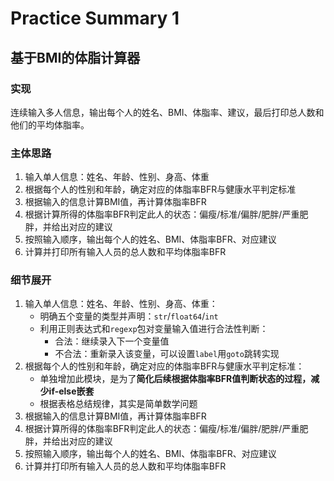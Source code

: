 # Practice Summary 1

## 基于BMI的体脂计算器
### 实现
连续输入多人信息，输出每个人的姓名、BMI、体脂率、建议，最后打印总人数和他们的平均体脂率。
### 主体思路
1. 输入单人信息：姓名、年龄、性别、身高、体重
2. 根据每个人的性别和年龄，确定对应的体脂率BFR与健康水平判定标准
3. 根据输入的信息计算BMI值，再计算体脂率BFR
4. 根据计算所得的体脂率BFR判定此人的状态：偏瘦/标准/偏胖/肥胖/严重肥胖，并给出对应的建议
5. 按照输入顺序，输出每个人的姓名、BMI、体脂率BFR、对应建议
6. 计算并打印所有输入人员的总人数和平均体脂率BFR
### 细节展开
1. 输入单人信息：姓名、年龄、性别、身高、体重：  
   - 明确五个变量的类型并声明：`str`/`float64`/`int`  
   - 利用正则表达式和`regexp`包对变量输入值进行合法性判断：
     - 合法：继续录入下一个变量值
     - 不合法：重新录入该变量，可以设置`label`用`goto`跳转实现  
2. 根据每个人的性别和年龄，确定对应的体脂率BFR与健康水平判定标准：
   - 单独增加此模块，是为了**简化后续根据体脂率BFR值判断状态的过程，减少if-else嵌套**
   - 根据表格总结规律，其实是简单数学问题
3. 根据输入的信息计算BMI值，再计算体脂率BFR
4. 根据计算所得的体脂率BFR判定此人的状态：偏瘦/标准/偏胖/肥胖/严重肥胖，并给出对应的建议
5. 按照输入顺序，输出每个人的姓名、BMI、体脂率BFR、对应建议
6. 计算并打印所有输入人员的总人数和平均体脂率BFR